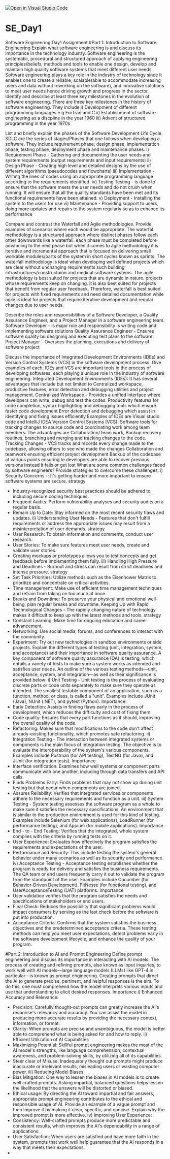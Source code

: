 [![Open in Visual Studio Code](https://classroom.github.com/assets/open-in-vscode-2e0aaae1b6195c2367325f4f02e2d04e9abb55f0b24a779b69b11b9e10269abc.svg)](https://classroom.github.com/online_ide?assignment_repo_id=15570104&assignment_repo_type=AssignmentRepo)
# SE_Day1
Software Engineering Day1 Assignment
#Part 1: Introduction to Software Engineering
Explain what software engineering is and discuss its importance in the technology industry.
Software engineering is the systematic, procedural and structured approach of applying engineering principles/beliefs, methods and tools to enable one design, develop and maintain high quality software systems that meet different user needs.
Software engineering plays a key role in the industry of technology since it enables one to create a reliable, scalable(able to accommodate increasing users and data without reworking on the software), and innovative solutions to meet user needs hence driving growth and progress in the sector.
Identify and describe at least three key milestones in the evolution of software engineering.
There are three key milestones in the history of software engineering. They include
i) Development of different programming languages e.g ForTran and C
ii) Establishment of software engineering as a discpline in the year 1960
iii) Advent of structured programming in the year 1970s

List and briefly explain the phases of the Software Development Life Cycle.
SDLC are the series of stages/Phases that one follows when developing a software. They include requirement phase, design phase, implementation phase, testing phase, deployment phase and maintenance phases.
i) Requirement Phase - Gathering and documenting the user needs and system requirements (output requirements and input requirements)
ii) Design Phase - Creating high level and detailed designs by the use of different algorithms (pseudocodes and flowcharts)
iii) Implementation - Writing the lines of codes using an appropriate programming language according to the requirements identified.
iv) Testing Testing - is done to ensure that the software meets the user needs and do not crush when running. It will ensure that all the quality standards have been met and its functional requirements have been attained.
v) Deployment - Installing the system to the users for use
vi) Maintenance - Providing support to users, doing more updates and repairs to the system regularly so as to enhance its performance

Compare and contrast the Waterfall and Agile methodologies. Provide examples of scenarios where each would be appropriate.
The waterfal methodology is a structured approach where distinct phases follow each other downwards like a waterfall. each phase must be completed before advancing to the next phase but when it comes to agile methodology it is iterative and incremental approach that is focused on delivering small workable modules/parts of the system in short cycles known as sprints.
The waterfall methodology is ideal when developing well defined projects which are clear without unchanging requirements such building infrastructures/constructuion and medical software systems.
The agile methodology is best suited for projects that are dynamic in nature. projects whose requirements keep on changing. it is also best suited for projects that benefit from regular user feedback.
Therefore, waterfall is best suited for projects with fixed requirements and need detailed documentation while agile is ideal for projects that require iterative development and reqular changes due to user needs.

Describe the roles and responsibilities of a Software Developer, a Quality Assurance Engineer, and a Project Manager in a software engineering team.
Software Developer - is major role and responsibility is writing code and implementing software solutions
Quality Assurance Engineer - Ensures software quality bu designing and executing test plans to the software
Project Manager - Oversees the planning, executions and delivery of software project

Discuss the importance of Integrated Development Environments (IDEs) and Version Control Systems (VCS) in the software development process. Give examples of each.
IDEs and VCS are important tools in the process of developing softwares, each playing a unique role in the industry of software engineering. 
Integrated Development Environments (IDEs): It has several advantages that include but not limited to Centralized workspace, productive features, error detection and debugging utilities and project management.
Centralized Workspace - Provides a unified interface where developers can write, debug and test the codes. 
Productivity features for code completion, syntax highlighting and debugging tools which ensure faster code development
Error detection and debugging which assist in identifying and fixing issues efficiently
Examples of IDEs are Visual studio code and IntelliJ IDEA
Version Control Systems (VCS): Software tools for tracking changes to source code and 
coordinating work among team members. The advantages are Collaboration/Team work, Backup recovery routines, branching and merging and tracking changes to the code.
Tracking Changes - VCS tracks and records every change made to the codebase, allowing others to see who made the changes
Collaboration and teamwork ensuring efficient project development
Backup of the codebase at various points ensuring te developers are able to recover previous versions instead it fails or get lost
What are some common challenges faced by software engineers? Provide strategies to overcome these challenges.
i) Security Concerns -: It's getting harder and more important to ensure software systems are secure.
strategy 
- Industry-recognized security best practices should be adhered to, including secure coding techniques.
- Frequent Audits: Perform vulnerability analyses and security audits on a regular basis.
- Remain Up to Date: Stay informed on the most recent security flaws and updates.
ii) Understanding User Needs - Features that don't fulfill requirements or address the appropriate issues may result from a misinterpretation of user demands.
strategy
- User Research: To obtain information and comments, conduct user research.
- User Stories: To make sure features meet user needs, create and validate user stories.
- Creating mockups or prototypes allows you to test concepts and get feedback before implementing them fully.
iii)  Handling High Pressure and Deadlines - Burnout and stress can result from strict deadlines and intense pressure.
strategy
- Set Task Priorities: Utilize methods such as the Eisenhower Matrix to prioritize and concentrate on critical activities.
- Time management: Make use of efficient time management techniques and refrain from taking on too much at once.
- Breaks and Downtime: To preserve your physical and emotional well-being, plan regular breaks and downtime.
Keeping Up with Rapid Technological Changes - The rapidly changing nature of technology makes it difficult to keep up with the latest methods and tools.
strategy
- Constant Learning: Make time for ongoing education and career advancement.
- Networking: Use social media, forums, and conferences to interact with the community.
- Experiment: Try out new technologies in sandbox environments or side projects.
Explain the different types of testing (unit, integration, system, and acceptance) and their importance in software quality assurance.
A key component of software quality assurance (QA) is testing, which entails a variety of tests to make sure a system works as intended and satisfies user needs. An outline of the various testing methods—unit, acceptance, system, and integration—as well as their significance is provided below:
i) Unit Testing - Unit testing is the process of evaluating discrete parts or code units separately to make sure they operate as intended. The smallest testable component of an application, such as a function, method, or class, is called a "unit". Examples include JUnit (Java), NUnit (.NET), and pytest (Python).
Importance:
- Early Detection: Assists in finding flaws early in the process of development, which reduces the difficulty and cost of fixing them.
- Code quality: Ensures that every part functions as it should, improving the overall quality of the code.
- Refactoring: Makes sure that modifications to the code don't affect already-existing functionality, which promotes safe refactoring.
ii) Integration Testing - The interaction between integrated systems or components is the main focus of integration testing. The objective is to evaluate the interoperability of the system's various components. Examples include Postman (for API testing), TestNG (for Java), and JUnit (for integration tests).
Importance
- Interface verification: Examines how well systems or component parts communicate with one another, including through data transfers and API calls.
- Finds Problems Early: Finds problems that may not show up during unit testing but that occur when components are joined.
- Assures Reliability: Verifies that integrated services or components adhere to the necessary requirements and function as a unit.
 iii) System Testing - System testing assesses the software program as a whole to make sure it satisfies the necessary specifications. An environment that is similar to the production environment is used for this kind of testing. Examples include Selenium (for web applications), LoadRunner (for performance testing), and Appium (for mobile applications).
Importance
- End - to - End Testing: Verifies that the integrated, whole system complies with the criteria by running tests on it.
- User Experience: Evaluates how effectively the program satisfies the requirements and expectations of the user.
- Performance and Security: This include testing the system's general behavior under many scenarios as well as its security and performance.
  iv) Acceptance Testing - Acceptance testing establishes whether the program is ready for delivery and satisfies the business requirements. The QA team or end users frequently carry it out to validate the program from the standpoint of the user. Examples include Cucumber (for Behavior-Driven Development), FitNesse (for functional testing), and UserAcceptanceTesting (UAT) platforms.
  Importance
- User validation verifies that the program satisfies the needs and specifications of stakeholders or end users.
- Final Check: Reduces the possibility that significant problems would impact consumers by serving as the last check before the software is put into production.
- Acceptance Criteria: Confirms that the system satisfies the business objectives and the predetermined acceptance criteria.
These testing methods can help you meet user expectations, detect problems early in the software development lifecycle, and enhance the quality of your program.

#Part 2: Introduction to AI and Prompt Engineering
Define prompt engineering and discuss its importance in interacting with AI models.
The process of creating and refining prompts, also known as input inquiries, to work well with AI models—large language models (LLMs) like GPT-4 in particular—is known as prompt engineering. Creating prompts that direct the AI to generate precise, pertinent, and helpful responses is the aim. To do this, one must comprehend how the model interprets various inputs and use that understanding to elicit desired responses.
Importance
i) Enhanced Accuracy and Relevance:
- Precision: Carefully thought-out prompts can greatly increase the AI's response's relevancy and accuracy. You can assist the model in producing more accurate results by providing the necessary context, information, or format.
- Clarity: When prompts are precise and unambiguous, the model is better able to comprehend what is being asked for and how to reply.
ii) Efficient Utilization of AI Capabilities
- Maximizing Potential: Skillful prompt engineering makes the most of the AI model's strengths, like language comprehension, contextual awareness, and problem-solving skills, by utilizing all of its capabilities.
- Steer clear of Misuse: Inadequately thought out prompts might produce inaccurate or irrelevant results, misleading users or wasting computer power.
iii) Reducing Model Biases:
- Bias Mitigation: One way to lessen the biases in AI models is to create well crafted prompts. Asking impartial, balanced questions helps lessen the likelihood that the answers will be distorted or biased.
- Ethical usage: By directing the AI toward impartial and fair answers, appropriate prompt engineering contributes to the ethical and responsible usage of AI.
Provide an example of a vague prompt and then improve it by making it clear, specific, and concise. Explain why the improved prompt is more effective.
iv) Improving User Experience:
- Consistency: Well-crafted prompts produce more predictable and consistent results, which improves the AI's dependability in a range of applications.
- User Satisfaction: When users are satisfied and have more faith in the system, prompts that work well help guarantee that the AI responds in a way that meets their expectations.
- 
